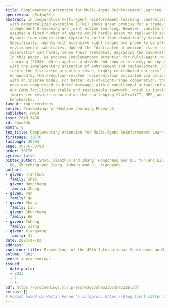 ```yaml
---
title: Complementary Attention for Multi-Agent Reinforcement Learning
openreview: qEcJpq2Kjr
abstract: In cooperative multi-agent reinforcement learning, centralized training
  with decentralized execution (CTDE) shows great promise for a trade-off between
  independent Q-learning and joint action learning. However, vanilla CTDE methods
  assumed a fixed number of agents could hardly adapt to real-world scenarios where
  dynamic team compositions typically suffer from dramatically variant partial observability.
  Specifically, agents with extensive sight ranges are prone to be affected by trivial
  environmental substrates, dubbed the "distracted attention" issue; ones with limited
  observation can hardly sense their teammates, degrading the cooperation quality.
  In this paper, we propose Complementary Attention for Multi-Agent reinforcement
  learning (CAMA), which applies a divide-and-conquer strategy on input entities accompanied
  with the complementary attention of enhancement and replenishment. Concretely, to
  tackle the distracted attention issue, highly contributed entities’ attention is
  enhanced by the execution-related representation extracted via action prediction
  with an inverse model. For better out-of-sight-range cooperation, the lowly contributed
  ones are compressed to brief messages with a conditional mutual information estimator.
  Our CAMA facilitates stable and sustainable teamwork, which is justified by the
  impressive results reported on the challenging StarCraftII, MPE, and Traffic Junction
  benchmarks.
layout: inproceedings
series: Proceedings of Machine Learning Research
publisher: PMLR
issn: 2640-3498
id: shao23b
month: 0
tex_title: Complementary Attention for Multi-Agent Reinforcement Learning
firstpage: 30776
lastpage: 30793
page: 30776-30793
order: 30776
cycles: false
bibtex_author: Shao, Jianzhun and Zhang, Hongchang and Qu, Yun and Liu, Chang and
  He, Shuncheng and Jiang, Yuhang and Ji, Xiangyang
author:
- given: Jianzhun
  family: Shao
- given: Hongchang
  family: Zhang
- given: Yun
  family: Qu
- given: Chang
  family: Liu
- given: Shuncheng
  family: He
- given: Yuhang
  family: Jiang
- given: Xiangyang
  family: Ji
date: 2023-07-03
address: 
container-title: Proceedings of the 40th International Conference on Machine Learning
volume: '202'
genre: inproceedings
issued:
  date-parts:
  - 2023
  - 7
  - 3
pdf: https://proceedings.mlr.press/v202/shao23b/shao23b.pdf
extras: []
# Format based on Martin Fenner's citeproc: https://blog.front-matter.io/posts/citeproc-yaml-for-bibliographies/
---
```

